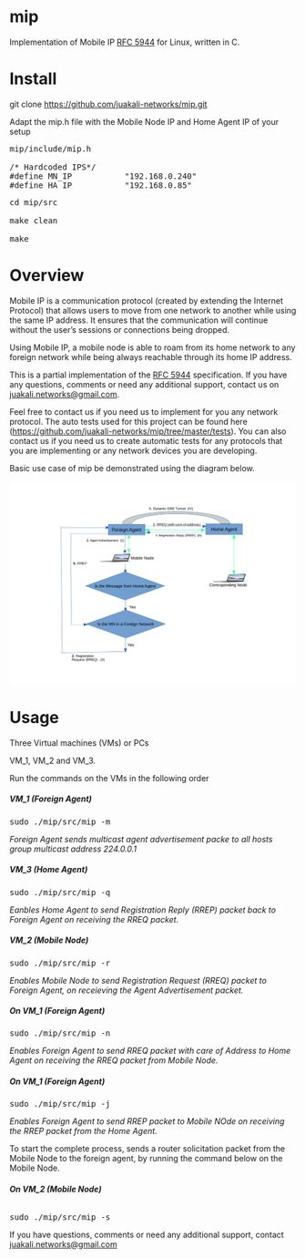 # mip

Implementation of Mobile IP [RFC 5944](https://datatracker.ietf.org/doc/html/rfc5944) for Linux, written in C.

# Install
git clone https://github.com/juakali-networks/mip.git

Adapt the mip.h file with the Mobile Node IP and Home Agent IP of your setup

<pre>mip/include/mip.h
  
/* Hardcoded IPS*/
#define MN_IP           "192.168.0.240"  
#define HA_IP           "192.168.0.85"
</pre>

<pre>cd mip/src

make clean

make</pre>

# Overview
Mobile IP is a communication protocol (created by extending the Internet Protocol) that allows users to move from one network to another while using the same IP address. It ensures that the communication will continue without the user’s sessions or connections being dropped. 

Using Mobile IP, a mobile node is able to roam from its home network to any foreign network while being always reachable through its home IP address.


This is a partial implementation of the [RFC 5944](https://datatracker.ietf.org/doc/html/rfc5944) specification. If you have any questions, comments or need any additional support, contact us on juakali.networks@gmail.com. 

Feel free to contact us if you need us to implement for you any network protocol. The auto tests used for this project can be found here (https://github.com/juakali-networks/mip/tree/master/tests). You can also contact us if you need us to create automatic tests for any protocols that you are implementing or any network devices you are developing. 


Basic use case of mip be demonstrated using the diagram below.

![Basic use case](https://github.com/juakali-networks/mip/blob/master/doc/drawing.png)


# Usage
Three Virtual machines (VMs) or PCs

VM_1, VM_2 and VM_3.

Run the commands on the VMs in the following order

**<h5>VM_1 (Foreign Agent)</h5>**

<pre>sudo ./mip/src/mip -m </pre>
*Foreign Agent sends multicast agent advertisement packe to all hosts group multicast address 224.0.0.1*


**<h5>VM_3 (Home Agent)</h5>**

<pre>sudo ./mip/src/mip -q </pre>

*Eanbles Home Agent to send Registration Reply (RREP) packet back to Foreign Agent on receiving the RREQ packet.*

**<h5>VM_2 (Mobile Node)</h5>**

<pre>sudo ./mip/src/mip -r </pre>

*Enables Mobile Node to send Registration Request (RREQ) packet to Foreign Agent, on receieving the Agent Advertisement packet.*

**<h5>On VM_1 (Foreign Agent)</h5>**

<pre>sudo ./mip/src/mip -n </pre>

*Enables Foreign Agent to send RREQ packet with care of Address to Home Agent on receiving the RREQ packet from Mobile Node.*


**<h5>On VM_1 (Foreign Agent)</h5>**

<pre>sudo ./mip/src/mip -j </pre>

*Enables Foreign Agent to send RREP packet to Mobile NOde on receiving the RREP packet from the Home Agent.*



To start the complete process, sends a router solicitation packet from the Mobile Node to the foreign agent, by running the command below on the Mobile Node.

**<h6>On VM_2 (Mobile Node)</h6>**

<pre>sudo ./mip/src/mip -s </pre>


If you have questions, comments or need any additional support, contact juakali.networks@gmail.com



